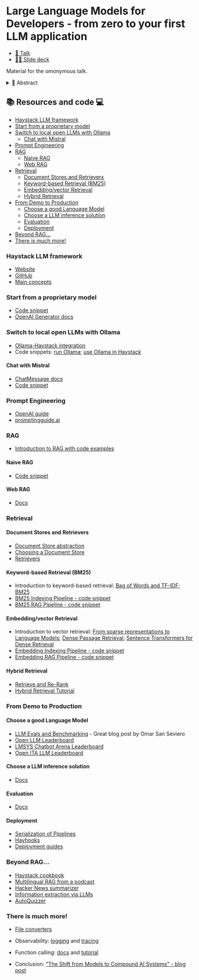# Large Language Models for Developers - from zero to your first LLM application
- [🍿 Talk](https://www.youtube.com/live/Va6vIYCVxj0?feature=shared&t=20120)
- [🧑‍🏫 Slide deck](./slide_deck.pdf)

Material for the omonymous talk.

<details><summary>📝 Abstract</summary>
The rise of ChatGPT and Large Language Models has revolutionized the tech landscape, leaving developers overwhelmed by the infinite opportunities and intrigued by the technical challenges posed by their complex nature.

This session provides a developer-centric introduction to LLMs, focused on practical applications.No pre-existing knowledge of LLMs and NLP is required.

You will gain insights into: using closed and open-source models, how to effectively prompt LLMs, vector databases, implementing Retrieval Augmented Generation applications (answer generation based on your data), building more complex applications.

Through a hands-on approach, I will show code examples using open-source tools: Haystack LLM framework, Hugging Face Transformers, Ollama, and more. I will also show how you can switch from proprietary to open models.
</details>

## 📚 Resources and code ‍💻


- [Haystack LLM framework](#haystack-llm-framework)
- [Start from a proprietary model](#start-from-a-proprietary-model)
- [Switch to local open LLMs with Ollama](#switch-to-local-open-llms-with-ollama)
  - [Chat with Mistral](#chat-with-mistral)
- [Prompt Engineering](#prompt-engineering)
- [RAG](#rag)
  - [Naive RAG](#naive-rag)
  - [Web RAG](#web-rag)
- [Retrieval](#retrieval)
  - [Document Stores and Retrievers](#document-stores-and-retrievers)
  - [Keyword-based Retrieval (BM25)](#keyword-based-retrieval-bm25)
  - [Embedding/vector Retrieval](#embeddingvector-retrieval)
  - [Hybrid Retrieval](#hybrid-retrieval)
- [From Demo to Production](#from-demo-to-production)
  - [Choose a good Language Model](#choose-a-good-language-model)
  - [Choose a LLM inference solution](#choose-a-llm-inference-solution)
  - [Evaluation](#evaluation)
  - [Deployment](#deployment)
- [Beyond RAG...](#beyond-rag)
- [There is much more!](#there-is-much-more)


### Haystack LLM framework
- [Website](https://haystack.deepset.ai?utm_campaign=developer-relations&utm_source=pycon-it)
- [GitHub](https://github.com/deepset-ai/haystack)
- [Main concepts](https://docs.haystack.deepset.ai/docs/components_overview?utm_campaign=developer-relations&utm_source=pycon-it)

### Start from a proprietary model
- [Code snippet](./code/start.py)
- [OpenAI Generator docs](https://docs.haystack.deepset.ai/docs/openaigenerator?utm_campaign=developer-relations&utm_source=pycon-it)

### Switch to local open LLMs with Ollama
- [Ollama-Haystack integration](https://haystack.deepset.ai/integrations/ollama?utm_campaign=developer-relations&utm_source=pycon-it)
- Code snippets: [run Ollama](./code/ollama.sh); [use Ollama in Haystack](./code/switch_to_ollama.py)

#### Chat with Mistral
- [ChatMessage docs](https://docs.haystack.deepset.ai/docs/data-classes#chatmessage)
- [Code snippet](./code/chat_w_mistral.py)

### Prompt Engineering
- [OpenAI guide](https://platform.openai.com/docs/guides/prompt-engineering)
- [promptingguide.ai](https://www.promptingguide.ai/)

### RAG
- [Introduction to RAG with code examples](https://haystack.deepset.ai/blog/rag-pipelines-from-scratch?utm_campaign=developer-relations&utm_source=pycon-it)

#### Naive RAG
- [Code snippet](./code/naive_rag.py)

#### Web RAG
- [Docs](https://docs.haystack.deepset.ai/docs/serperdevwebsearch?utm_campaign=developer-relations&utm_source=pycon-it)

### Retrieval

#### Document Stores and Retrievers
- [Document Store abstraction](https://docs.haystack.deepset.ai/docs/document-store?utm_campaign=developer-relations&utm_source=pycon-it)
- [Choosing a Document Store](https://docs.haystack.deepset.ai/docs/choosing-a-document-store?utm_campaign=developer-relations&utm_source=pycon-it)
- [Retrievers](https://docs.haystack.deepset.ai/docs/retrievers?utm_campaign=developer-relations&utm_source=pycon-it)

#### Keyword-based Retrieval (BM25)
- Introduction to keyword-based retrieval: [Bag of Words and TF-IDF](https://github.com/anakin87/neural-search-pills/blob/main/pills/sparse-bow-tfidf.md); [BM25](https://github.com/anakin87/neural-search-pills/blob/main/pills/sparse-bm25.md)
- [BM25 Indexing Pipeline - code snippet](./code/bm25_indexing.py)
- [BM25 RAG Pipeline - code snippet](./code/bm25_rag.py)

#### Embedding/vector Retrieval
- Introduction to vector retrieval: [From sparse representations to Language Models](https://github.com/anakin87/neural-search-pills/blob/main/pills/from-sparse-to-lm.md); [Dense Passage Retrieval](https://github.com/anakin87/neural-search-pills/blob/main/pills/dpr.md); [Sentence Transformers for Dense Retrieval](https://github.com/anakin87/neural-search-pills/blob/main/pills/sbert.md)
- [Embedding Indexing Pipeline - code snippet](./code/embed_indexing.py)
- [Embedding RAG Pipeline - code snippet](./code/embed_rag.py)

#### Hybrid Retrieval
- [Retrieve and Re-Rank](https://github.com/anakin87/neural-search-pills/blob/main/pills/retrieve-re-rank.md)
- [Hybrid Retrieval Tutorial](https://haystack.deepset.ai/tutorials/33_hybrid_retrieval?utm_campaign=developer-relations&utm_source=pycon-it)

### From Demo to Production

#### Choose a good Language Model
- [LLM Evals and Benchmarking](https://osanseviero.github.io/hackerllama/blog/posts/llm_evals/) - Great blog post by Omar San Seviero
- [Open LLM Leaderboard](https://huggingface.co/spaces/HuggingFaceH4/open_llm_leaderboard)
- [LMSYS Chatbot Arena Leaderboard](https://chat.lmsys.org/)
- [Open ITA LLM Leaderboard](https://huggingface.co/spaces/HuggingFaceH4/open_llm_leaderboard)

#### Choose a LLM inference solution
- [Docs](https://docs.haystack.deepset.ai/docs/choosing-the-right-generator?utm_campaign=developer-relations&utm_source=pycon-it)

#### Evaluation
- [Docs](https://docs.haystack.deepset.ai/docs/evaluation?utm_campaign=developer-relations&utm_source=pycon-it)

#### Deployment
- [Serialization of Pipelines](https://docs.haystack.deepset.ai/docs/serialization?utm_campaign=developer-relations&utm_source=pycon-it)
- [Hayhooks](https://docs.haystack.deepset.ai/docs/hayhooks?utm_campaign=developer-relations&utm_source=pycon-it)
- [Deployment guides](https://docs.haystack.deepset.ai/docs/deployment?utm_campaign=developer-relations&utm_source=pycon-it)

### Beyond RAG...
- [Haystack cookbook](https://github.com/deepset-ai/haystack-cookbook)
- [Multilingual RAG from a podcast](https://colab.research.google.com/github/deepset-ai/haystack-cookbook/blob/main/notebooks/multilingual_rag_podcast.ipynb)
- [Hacker News summarizer](https://huggingface.co/spaces/Tuana/hackernews-summaries)
- [Information extraction via LLMs](https://colab.research.google.com/github/deepset-ai/haystack-cookbook/blob/main/notebooks/information_extraction_raven.ipynb)
- [AutoQuizzer](https://huggingface.co/spaces/deepset/autoquizzer)

### There is much more!
- [File converters](https://docs.haystack.deepset.ai/docs/file-converters?utm_campaign=developer-relations&utm_source=pycon-it)
- Observability: [logging](https://docs.haystack.deepset.ai/docs/logging?utm_campaign=developer-relations&utm_source=pycon-it) and [tracing](https://docs.haystack.deepset.ai/docs/tracing?utm_campaign=developer-relations&utm_source=pycon-it)
- Function calling: [docs](https://docs.haystack.deepset.ai/docs/function-calling?utm_campaign=developer-relations&utm_source=pycon-it) and [tutorial](https://haystack.deepset.ai/tutorials/40_building_chat_application_with_function_calling?utm_campaign=developer-relations&utm_source=pycon-it)

- Conclusion: ["The Shift from Models to Compound AI Systems" - blog post](https://bair.berkeley.edu/blog/2024/02/18/compound-ai-systems/)